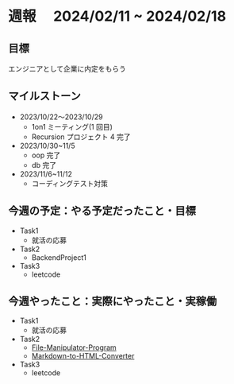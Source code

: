 # 週報　 2024/02/11 ~ 2024/02/18

## 目標

エンジニアとして企業に内定をもらう

## マイルストーン

- 2023/10/22〜2023/10/29
  - 1on1 ミーティング(1 回目)
  - Recursion プロジェクト 4 完了
- 2023/10/30~11/5
  - oop 完了
  - db 完了
- 2023/11/6~11/12
  - コーディングテスト対策

## 今週の予定：やる予定だったこと・目標

- Task1
  - 就活の応募
- Task2
  - BackendProject1
- Task3
  - leetcode

## 今週やったこと：実際にやったこと・実稼働
- Task1
  - 就活の応募
- Task2
  - [File-Manipulator-Program](https://github.com/Taiga2022/File-Manipulator-Program)
  - [Markdown-to-HTML-Converter](https://github.com/Taiga2022/Markdown-to-HTML-Converter)
- Task3
  - leetcode
